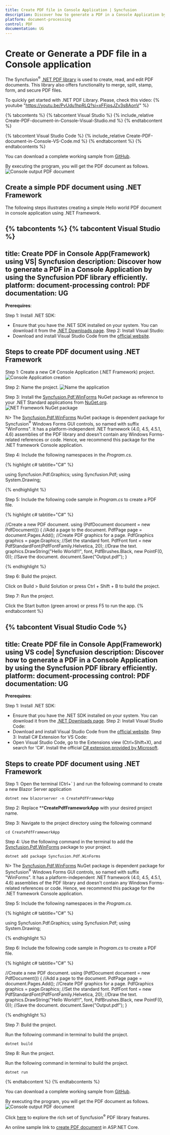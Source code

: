 ```yaml
---
title: Create PDF file in Console Application | Syncfusion
description: Discover how to generate a PDF in a Console Application by using the Syncfusion PDF library efficiently.
platform: document-processing
control: PDF
documentation: UG
--- 
```


# Create or Generate a PDF file in a Console application

The Syncfusion<sup>&reg;</sup> [.NET PDF library](https://www.syncfusion.com/document-processing/pdf-framework/net/pdf-library) is used to create, read, and edit PDF documents. This library also offers functionality to merge, split, stamp, form, and secure PDF files.

To quickly get started with .NET PDF Library. Please, check this video:
{% youtube "https://youtu.be/PvUdu1hpRLQ?si=xFFjpsJZv3s8AonV" %}

{% tabcontents %}
{% tabcontent Visual Studio %}
{% include_relative Create-PDF-document-in-Console-Visual-Studio.md %}
{% endtabcontent %}
 
{% tabcontent Visual Studio Code %}
{% include_relative Create-PDF-document-in-Console-VS-Code.md %}
{% endtabcontent %}
{% endtabcontents %}

You can download a complete working sample from [GitHub](https://github.com/SyncfusionExamples/PDF-Examples/tree/master/Getting%20Started/Console/.NET/Create_PDF).

By executing the program, you will get the PDF document as follows.
![Console output PDF document](GettingStarted_images/pdf-generation-output.png)

## Create a simple PDF document using .NET Framework

The following steps illustrates creating a simple Hello world PDF document in console application using .NET Framework.

{% tabcontents %}
{% tabcontent Visual Studio %}
---
title: Create PDF in Console App(Framework) using VS| Syncfusion
description: Discover how to generate a PDF in a Console Application by using the Syncfusion PDF library efficiently.
platform: document-processing
control: PDF
documentation: UG
--- 

**Prerequires**:

Step 1: Install .NET SDK: 
* Ensure that you have the .NET SDK installed on your system. You can download it from the [.NET Downloads page](https://dotnet.microsoft.com/en-us/download).
Step 2: Install Visual Studio: 
* Download and install Visual Studio Code from the [official website](https://code.visualstudio.com/download).

## Steps to create PDF document using .NET Framework

Step 1: Create a new C# Console Application (.NET Framework) project.
![Console Application creation](Console_images/console-app-sample-creation.png)

Step 2: Name the project.
![Name the application](Console_images/Name_project_Framework.png)

Step 3: Install the [Syncfusion.Pdf.WinForms](https://www.nuget.org/packages/Syncfusion.Pdf.WinForms/) NuGet package as reference to your .NET Standard applications from [NuGet.org](https://www.nuget.org).
![NET Framework NuGet package](Console_images/Nuget_package_Framework.png)

N> The [Syncfusion.Pdf.WinForms](https://www.nuget.org/packages/Syncfusion.Pdf.WinForms/) NuGet package is dependent package for Syncfusion<sup>&reg;</sup> Windows Forms GUI controls, so named with suffix "WinForms". It has a platform-independent .NET framework (4.0, 4.5, 4.5.1, 4.6) assemblies of the PDF library and doesn't contain any Windows Forms-related references or code. Hence, we recommend this package for the .NET framework Console application.

Step 4: Include the following namespaces in the *Program.cs*.

{% highlight c# tabtitle="C#" %}

using Syncfusion.Pdf.Graphics;
using Syncfusion.Pdf;
using System.Drawing;

{% endhighlight %}

Step 5: Include the following code sample in *Program.cs* to create a PDF file.

{% highlight c# tabtitle="C#" %}

//Create a new PDF document. 
using (PdfDocument document = new PdfDocument()) {
    //Add a page to the document.
    PdfPage page = document.Pages.Add();
    //Create PDF graphics for a page.
    PdfGraphics graphics = page.Graphics;
    //Set the standard font.
    PdfFont font = new PdfStandardFont(PdfFontFamily.Helvetica, 20);
    //Draw the text.
    graphics.DrawString("Hello World!!!", font, PdfBrushes.Black, new PointF(0, 0));
    //Save the document.
    document.Save("Output.pdf");
}

{% endhighlight %}

Step 6: Build the project.

Click on Build > Build Solution or press Ctrl + Shift + B to build the project.

Step 7: Run the project.

Click the Start button (green arrow) or press F5 to run the app.
{% endtabcontent %}
 
{% tabcontent Visual Studio Code %}
---
title: Create PDF file in Console App(Framework) using VS code| Syncfusion
description: Discover how to generate a PDF in a Console Application by using the Syncfusion PDF library efficiently.
platform: document-processing
control: PDF
documentation: UG
--- 

**Prerequires**:

Step 1: Install .NET SDK: 
* Ensure that you have the .NET SDK installed on your system. You can download it from the [.NET Downloads page](https://dotnet.microsoft.com/en-us/download).
Step 2: Install Visual Studio Code: 
* Download and install Visual Studio Code from the [official website](https://code.visualstudio.com/download).
Step 3: Install C# Extension for VS Code:
* Open Visual Studio Code, go to the Extensions view (Ctrl+Shift+X), and search for 'C#'. Install the official [C# extension provided by Microsoft](https://marketplace.visualstudio.com/items?itemName=ms-dotnettools.csharp).

## Steps to create PDF document using .NET Framework

Step 1: Open the terminal (Ctrl+` ) and run the following command to create a new Blazor Server application

```
dotnet new blazorserver -n CreatePdfFrameworkApp
```
Step 2: Replace ****CreatePdfFrameworkApp** with your desired project name.

Step 3: Navigate to the project directory using the following command

```
cd CreatePdfFrameworkApp
```
Step 4: Use the following command in the terminal to add the [Syncfusion.Pdf.WinForms](https://www.nuget.org/packages/Syncfusion.Pdf.WinForms/) package to your project.

```
dotnet add package Syncfusion.Pdf.WinForms
```
N> The [Syncfusion.Pdf.WinForms](https://www.nuget.org/packages/Syncfusion.Pdf.WinForms/) NuGet package is dependent package for Syncfusion<sup>&reg;</sup> Windows Forms GUI controls, so named with suffix "WinForms". It has a platform-independent .NET framework (4.0, 4.5, 4.5.1, 4.6) assemblies of the PDF library and doesn't contain any Windows Forms-related references or code. Hence, we recommend this package for the .NET framework Console application.

Step 5: Include the following namespaces in the *Program.cs*.

{% highlight c# tabtitle="C#" %}

using Syncfusion.Pdf.Graphics;
using Syncfusion.Pdf;
using System.Drawing;

{% endhighlight %}

Step 6: Include the following code sample in *Program.cs* to create a PDF file.

{% highlight c# tabtitle="C#" %}

//Create a new PDF document. 
using (PdfDocument document = new PdfDocument()) {
    //Add a page to the document.
    PdfPage page = document.Pages.Add();
    //Create PDF graphics for a page.
    PdfGraphics graphics = page.Graphics;
    //Set the standard font.
    PdfFont font = new PdfStandardFont(PdfFontFamily.Helvetica, 20);
    //Draw the text.
    graphics.DrawString("Hello World!!!", font, PdfBrushes.Black, new PointF(0, 0));
    //Save the document.
    document.Save("Output.pdf");
}

{% endhighlight %}

Step 7: Build the project.

Run the following command in terminal to build the project.

```
dotnet build
```

Step 8: Run the project.

Run the following command in terminal to build the project.

```
dotnet run
```
{% endtabcontent %}
{% endtabcontents %}

You can download a complete working sample from [GitHub](https://github.com/SyncfusionExamples/PDF-Examples/tree/master/Getting%20Started/Console/.NET%20Framework/Create%20PDF).

By executing the program, you will get the PDF document as follows.
![Console output PDF document](GettingStarted_images/pdf-generation-output.png)

Click [here](https://www.syncfusion.com/document-processing/pdf-framework/net) to explore the rich set of Syncfusion<sup>&reg;</sup> PDF library features.

An online sample link to [create PDF document](https://ej2.syncfusion.com/aspnetcore/PDF/HelloWorld#/material3) in ASP.NET Core.
